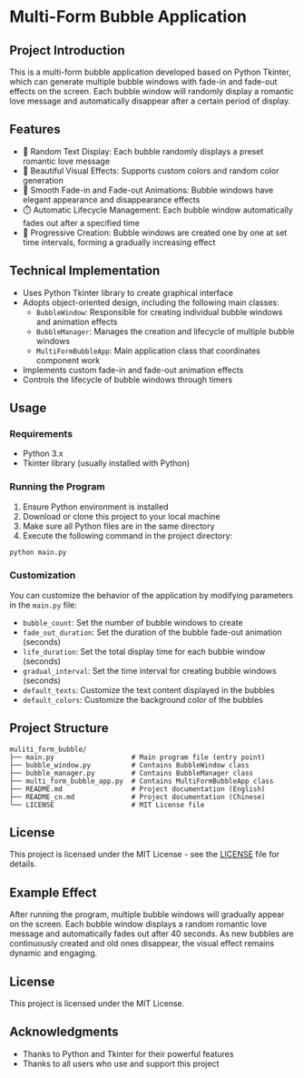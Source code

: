 # Multi-Form Bubble Application

## Project Introduction

This is a multi-form bubble application developed based on Python Tkinter, which can generate multiple bubble windows with fade-in and fade-out effects on the screen. Each bubble window will randomly display a romantic love message and automatically disappear after a certain period of display.

## Features

- 💬 Random Text Display: Each bubble randomly displays a preset romantic love message
- 🎨 Beautiful Visual Effects: Supports custom colors and random color generation
- 🌟 Smooth Fade-in and Fade-out Animations: Bubble windows have elegant appearance and disappearance effects
- ⏱️ Automatic Lifecycle Management: Each bubble window automatically fades out after a specified time
- 🔄 Progressive Creation: Bubble windows are created one by one at set time intervals, forming a gradually increasing effect

## Technical Implementation

- Uses Python Tkinter library to create graphical interface
- Adopts object-oriented design, including the following main classes:
  - `BubbleWindow`: Responsible for creating individual bubble windows and animation effects
  - `BubbleManager`: Manages the creation and lifecycle of multiple bubble windows
  - `MultiFormBubbleApp`: Main application class that coordinates component work
- Implements custom fade-in and fade-out animation effects
- Controls the lifecycle of bubble windows through timers

## Usage

### Requirements

- Python 3.x
- Tkinter library (usually installed with Python)

### Running the Program

1. Ensure Python environment is installed
2. Download or clone this project to your local machine
3. Make sure all Python files are in the same directory
4. Execute the following command in the project directory:

```bash
python main.py
```

### Customization

You can customize the behavior of the application by modifying parameters in the `main.py` file:

- `bubble_count`: Set the number of bubble windows to create
- `fade_out_duration`: Set the duration of the bubble fade-out animation (seconds)
- `life_duration`: Set the total display time for each bubble window (seconds)
- `gradual_interval`: Set the time interval for creating bubble windows (seconds)
- `default_texts`: Customize the text content displayed in the bubbles
- `default_colors`: Customize the background color of the bubbles

## Project Structure

```
muliti_form_bubble/
├── main.py                   # Main program file (entry point)
├── bubble_window.py          # Contains BubbleWindow class
├── bubble_manager.py         # Contains BubbleManager class
├── multi_form_bubble_app.py  # Contains MultiFormBubbleApp class
├── README.md                 # Project documentation (English)
├── README_cn.md              # Project documentation (Chinese)
└── LICENSE                   # MIT License file
```

## License

This project is licensed under the MIT License - see the [LICENSE](LICENSE) file for details.

## Example Effect

After running the program, multiple bubble windows will gradually appear on the screen. Each bubble window displays a random romantic love message and automatically fades out after 40 seconds. As new bubbles are continuously created and old ones disappear, the visual effect remains dynamic and engaging.

## License

This project is licensed under the MIT License.

## Acknowledgments

- Thanks to Python and Tkinter for their powerful features
- Thanks to all users who use and support this project